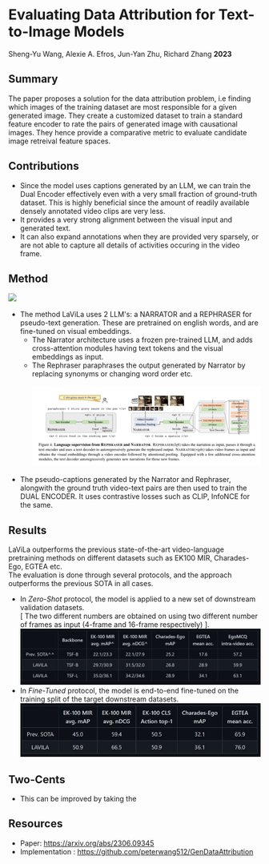 
# Evaluating Data Attribution for Text-to-Image Models

Sheng-Yu Wang, Alexie A. Efros, Jun-Yan Zhu, Richard Zhang
**2023**
## Summary

The paper proposes a solution for the data attribution problem, i.e finding which images of the training dataset are most responsible for a given generated image. They create a customized dataset to train a standard feature encoder to rate the pairs of generated image with causational images. They hence provide a comparative metric to evaluate candidate image retreival feature spaces.

## Contributions

- Since the model uses captions generated by an LLM, we can train the Dual Encoder effectively even with a very small fraction of ground-truth dataset.
This is highly beneficial since the amount of readily available densely annotated video clips are very less.
- It provides a very strong alignment between the visual input and generated text.
- It can also expand annotations when they are provided very sparsely, or are not able to capture all details of activities occuring in the video frame.

## Method
<img src="../images/lavila_ego4d.gif"> <br>
- The method LaViLa uses 2 LLM's: a NARRATOR and a REPHRASER for pseudo-text generation. These are pretrained on english words, and are fine-tuned on visual embeddings.
  - The Narrator architecture uses a frozen pre-trained LLM, and adds cross-attention modules having text tokens and the visual embeddings as input.
  - The Rephraser paraphrases the output generated by Narrator by replacing synonyms or changing word order etc. <br> <br>
<img src='../images/lavila_narrator.png'> <br> <br>
- The pseudo-captions generated by the Narrator and Rephraser, alongwith the ground truth video-text pairs are then used to train the DUAL ENCODER. 
It uses contrastive losses such as CLIP, InfoNCE for the same.

## Results
LaViLa outperforms the previous state-of-the-art video-language pretraining methods on different datasets such as EK100 MIR, Charades-Ego, EGTEA etc. <br>
The evaluation is done through several protocols, and the approach outperforms the previous SOTA in all cases.
- In *Zero-Shot* protocol, the model is applied to a new set of downstream validation datasets.<br> 
[ The two different numbers are obtained on using two different number of frames as input (4-frame and 16-frame respectively) ].
<img src='../images/lavila_zs.jpeg'> <br>
- In *Fine-Tuned* protocol, the model is end-to-end fine-tuned on the training split of the target downstream datasets.
<img src='../images/lavila_ft.jpeg'> <br>

## Two-Cents

- This can be improved by taking the 

## Resources
- Paper: https://arxiv.org/abs/2306.09345
- Implementation : https://github.com/peterwang512/GenDataAttribution
